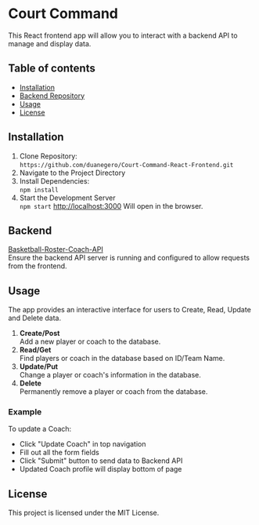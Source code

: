 # Court Command

This React frontend app will allow you to interact with a backend API to manage and display data.

## Table of contents

- [Installation](#installation)
- [Backend Repository](#backend)
- [Usage](#usage)
- [License](#license)

## Installation

1. Clone Repository:<br>
   `https://github.com/duanegero/Court-Command-React-Frontend.git`
2. Navigate to the Project Directory<br>
3. Install Dependencies:<br>
   `npm install`
4. Start the Development Server<br>
   `npm start`
   [http://localhost:3000](http://localhost:3000) Will open in the browser.

## Backend

[Basketball-Roster-Coach-API](https://github.com/duanegero/Basketball-Roster-Coach-API.git)<br>
Ensure the backend API server is running and configured to allow requests from the frontend.<br>

## Usage

The app provides an interactive interface for users to Create, Read, Update and Delete data.<br>

1. **Create/Post**<br>
   Add a new player or coach to the database.
2. **Read/Get**<br>
   Find players or coach in the database based on ID/Team Name.
3. **Update/Put**<br>
   Change a player or coach's information in the database.
4. **Delete**<br>
   Permanently remove a player or coach from the database.

### Example

To update a Coach:

- Click "Update Coach" in top navigation
- Fill out all the form fields
- Click "Submit" button to send data to Backend API
- Updated Coach profile will display bottom of page

## License

This project is licensed under the MIT License.
